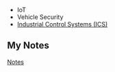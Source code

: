 - IoT
- Vehicle Security
- [Industrial Control Systems (ICS)](ics.md)
## My Notes
[Notes](mynotes/hardware-security-notes.md)

